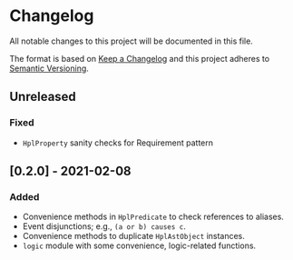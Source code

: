 # Changelog
All notable changes to this project will be documented in this file.

The format is based on [Keep a Changelog](http://keepachangelog.com/en/1.0.0/)
and this project adheres to [Semantic Versioning](http://semver.org/spec/v2.0.0.html).

## Unreleased
### Fixed
- `HplProperty` sanity checks for Requirement pattern

## [0.2.0] - 2021-02-08
### Added
- Convenience methods in `HplPredicate` to check references to aliases.
- Event disjunctions; e.g., `(a or b) causes c`.
- Convenience methods to duplicate `HplAstObject` instances.
- `logic` module with some convenience, logic-related functions.
